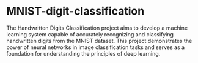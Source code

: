 # MNIST-digit-classification
The Handwritten Digits Classification project aims to develop a machine learning system capable of accurately recognizing and classifying handwritten digits from the MNIST dataset. This project demonstrates the power of neural networks in image classification tasks and serves as a foundation for understanding the principles of deep learning.
